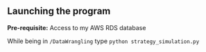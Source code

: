## Launching the program

**Pre-requisite:** Access to my AWS RDS database

While being in ```/DataWrangling``` type ```python strategy_simulation.py```